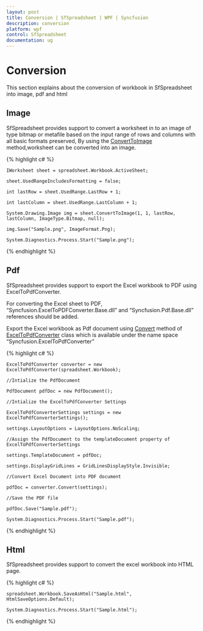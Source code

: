 ```yaml
---
layout: post
title: Conversion | SfSpreadsheet | WPF | Syncfusion
description: conversion
platform: wpf
control: SfSpreadsheet
documentation: ug
---
```


# Conversion
This section explains about the conversion of workbook in SfSpreadsheet into image, pdf and html

## Image

SfSpreadsheet provides support to convert a worksheet in to an image of type bitmap or metafile based on the input range of rows and columns with all basic formats preserved, By using the [ConvertToImage](http://help.syncfusion.com/file-formats/xlsio/conversions#convert-worksheet-to-image) method,worksheet can be converted into an image.

{% highlight c# %}

    IWorksheet sheet = spreadsheet.Workbook.ActiveSheet;

    sheet.UsedRangeIncludesFormatting = false;

    int lastRow = sheet.UsedRange.LastRow + 1;

    int lastColumn = sheet.UsedRange.LastColumn + 1;

    System.Drawing.Image img = sheet.ConvertToImage(1, 1, lastRow, lastColumn, ImageType.Bitmap, null);

    img.Save("Sample.png", ImageFormat.Png);

    System.Diagnostics.Process.Start("Sample.png");

{% endhighlight %}
<br/>

## Pdf

SfSpreadsheet provides support to export the Excel workbook to PDF using ExcelToPdfConverter. 

For converting the Excel sheet to PDF, “Syncfusion.ExcelToPDFConverter.Base.dll” and “Syncfusion.Pdf.Base.dll” references should be added.

Export the Excel workbook as Pdf document using [Convert](http://help.syncfusion.com/cr/cref_files/wpf/xlsio/topic27.html) method of [ExcelToPdfConverter](http://help.syncfusion.com/cr/cref_files/wpf/xlsio/topic14.html) class which is available under the name space “Syncfusion.ExcelToPdfConverter”

{% highlight c# %}

    ExcelToPdfConverter converter = new ExcelToPdfConverter(spreadsheet.Workbook);

    //Intialize the PdfDocument

    PdfDocument pdfDoc = new PdfDocument();

    //Intialize the ExcelToPdfConverter Settings

    ExcelToPdfConverterSettings settings = new ExcelToPdfConverterSettings();

    settings.LayoutOptions = LayoutOptions.NoScaling;

    //Assign the PdfDocument to the templateDocument property of ExcelToPdfConverterSettings

    settings.TemplateDocument = pdfDoc;

    settings.DisplayGridLines = GridLinesDisplayStyle.Invisible;

    //Convert Excel Document into PDF document

    pdfDoc = converter.Convert(settings);

    //Save the PDF file

    pdfDoc.Save("Sample.pdf");

    System.Diagnostics.Process.Start("Sample.pdf");

{% endhighlight %}
<br/>

## Html

SfSpreadsheet provides support to convert the excel workbook into HTML page.

{% highlight c# %}

    spreadsheet.Workbook.SaveAsHtml("Sample.html", HtmlSaveOptions.Default);

    System.Diagnostics.Process.Start("Sample.html");

{% endhighlight %}
